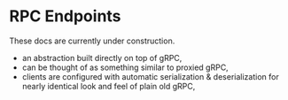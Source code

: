 RPC Endpoints
=============

These docs are currently under construction.

- an abstraction built directly on top of gRPC,
- can be thought of as something similar to proxied gRPC,
- clients are configured with automatic serialization & deserialization for nearly identical look and feel of plain old gRPC,

